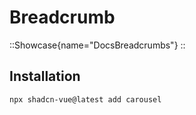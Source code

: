 # Breadcrumb

::Showcase{name="DocsBreadcrumbs"}
::

## Installation

```bash
npx shadcn-vue@latest add carousel
```
